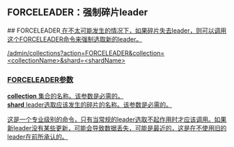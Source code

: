 ## FORCELEADER：强制碎片leader 
<div class="content-intro view-box ">
## FORCELEADER<a href="http://lucene.apache.org/solr/guide/7_0/collections-api.html#forceleader"/>
在不太可能发生的情况下，如果碎片失去leader，则可以调用这个FORCELEADER命令来强制选取新的leader。  
  
/admin/collections?action=FORCELEADER&amp;collection=&lt;collectionName&gt;&amp;shard=&lt;shardName&gt;  
### FORCELEADER参数<a href="http://lucene.apache.org/solr/guide/7_0/collections-api.html#forceleader-parameters"/>

**collection**
集合的名称。该参数是必需的。  
**shard**
leader选取应该发生的碎片的名称。该参数是必需的。  

这是一个专业级别的命令，只有当常规的leader选取不起作用时才应该调用。如果新leader没有某些更新，可能会导致数据丢失，可能是最近的，这是在不使用旧的leader在前所承认的。  
